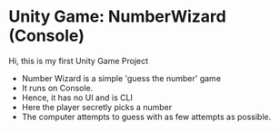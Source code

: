 # Unity Game: NumberWizard (Console)
Hi, this is my first Unity Game Project
<ul>
<li> Number Wizard is a simple 'guess the number' game</li>
<li> It runs on Console.</li>
<li> Hence, it has no UI and is CLI </li>
<li> Here the player secretly picks a number</li>
<li> The computer attempts to guess with as few attempts as possible.</li>
</ul>
